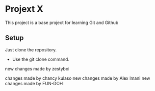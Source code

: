 # Projext X

This project is a base project for learning Git and Github

## Setup

Just clone the repository. 

- Use the git clone command.

new changes made by zestyboi

changes made by chancy kulaso
new changes made by Alex Imani
new changes made by FUN-DOH
